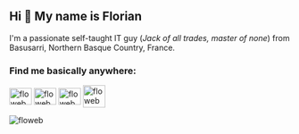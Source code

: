 ## Hi 👋 My name is Florian

I'm a passionate self-taught IT guy (<em>Jack of all trades, master of none</em>) from Basusarri, Northern Basque Country, France.

<h3 align="left">Find me basically anywhere:</h3>
<p align="left">
<a href="https://twitter.com/floweb" target="blank"><img align="center" src="https://raw.githubusercontent.com/rahuldkjain/github-profile-readme-generator/master/src/images/icons/Social/twitter.svg" alt="floweb@twitter" height="30" width="40" /></a>
<a href="https://linkedin.com/in/floweb" target="blank"><img align="center" src="https://raw.githubusercontent.com/rahuldkjain/github-profile-readme-generator/master/src/images/icons/Social/linked-in-alt.svg" alt="floweb@linkedin" height="30" width="40" /></a>
<a href="https://discord.gg/floweb#6900" target="blank"><img align="center" src="https://raw.githubusercontent.com/rahuldkjain/github-profile-readme-generator/master/src/images/icons/Social/discord.svg" alt="floweb@discord" height="30" width="40" /></a>
<a href="https://www.discogs.com/fr/user/floweb/collection" target="blank"><img align="center" alt="floweb@discogs" src="https://upload.wikimedia.org/wikipedia/commons/thumb/6/69/Discogs_record_icon.svg/32px-Discogs_record_icon.svg.png" height="40" width="40" /></a>
</p>

<p><img align="left" src="https://github-readme-stats.vercel.app/api/top-langs?username=floweb&show_icons=true&locale=en&layout=compact" alt="floweb" /></p>

